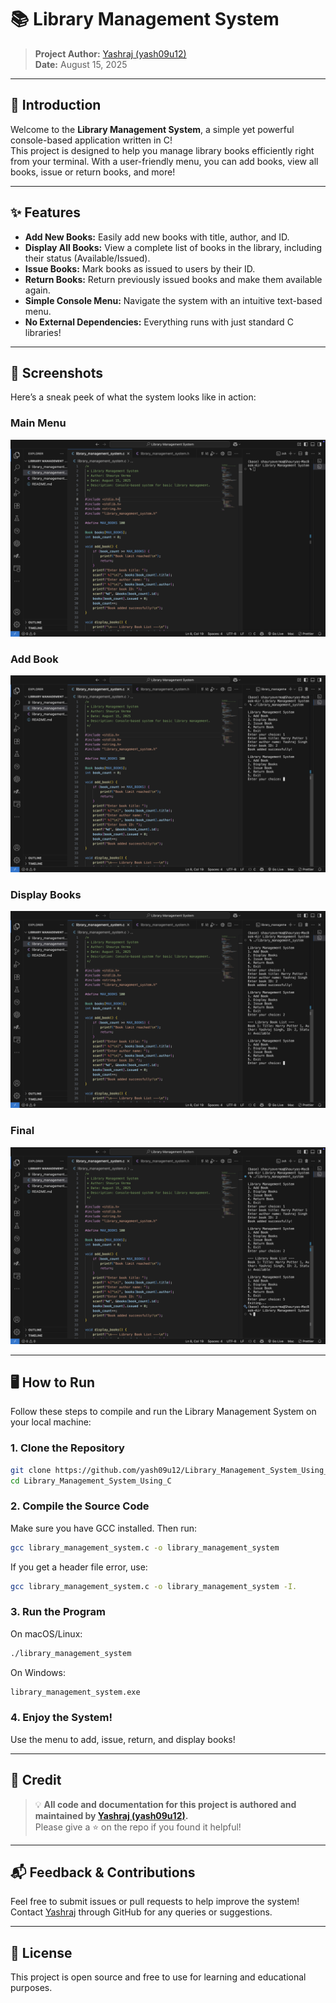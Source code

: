 # 📚 Library Management System

> **Project Author:** [Yashraj (yash09u12)](https://github.com/yash09u12)  
> **Date:** August 15, 2025

---

## 🚀 Introduction

Welcome to the **Library Management System**, a simple yet powerful console-based application written in C!  
This project is designed to help you manage library books efficiently right from your terminal. With a user-friendly menu, you can add books, view all books, issue or return books, and more!

---

## ✨ Features

- **Add New Books:** Easily add new books with title, author, and ID.
- **Display All Books:** View a complete list of books in the library, including their status (Available/Issued).
- **Issue Books:** Mark books as issued to users by their ID.
- **Return Books:** Return previously issued books and make them available again.
- **Simple Console Menu:** Navigate the system with an intuitive text-based menu.
- **No External Dependencies:** Everything runs with just standard C libraries!

---

## 📸 Screenshots

Here’s a sneak peek of what the system looks like in action:

### Main Menu

![Main Menu](First.png)

### Add Book

![Add Book](second.png)

### Display Books

![Display Books](third.png)

### Final

![Final](fourth.png)

---

## 🖥️ How to Run

Follow these steps to compile and run the Library Management System on your local machine:

### 1. **Clone the Repository**

```bash
git clone https://github.com/yash09u12/Library_Management_System_Using_C.git
cd Library_Management_System_Using_C
```

### 2. **Compile the Source Code**

Make sure you have GCC installed. Then run:

```bash
gcc library_management_system.c -o library_management_system
```

If you get a header file error, use:

```bash
gcc library_management_system.c -o library_management_system -I.
```

### 3. **Run the Program**

On macOS/Linux:

```bash
./library_management_system
```

On Windows:

```bash
library_management_system.exe
```

### 4. **Enjoy the System!**

Use the menu to add, issue, return, and display books!

---

## 🏅 Credit

> 💡 **All code and documentation for this project is authored and maintained by [Yashraj (yash09u12)](https://github.com/yash09u12).**  
> Please give a ⭐ on the repo if you found it helpful!

---

## 📬 Feedback & Contributions

Feel free to submit issues or pull requests to help improve the system!  
Contact [Yashraj](https://github.com/yash09u12) through GitHub for any queries or suggestions.

---

## 📝 License

This project is open source and free to use for learning and educational purposes.
